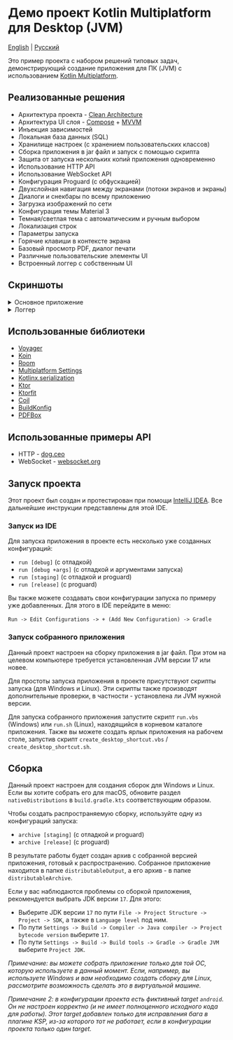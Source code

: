 # Демо проект Kotlin Multiplatform для Desktop (JVM)
[English](https://github.com/RznNike/DemoKMP#readme) | [Русский](/README.ru.md)

Это пример проекта с набором решений типовых задач, демонстрирующий создание приложения для ПК (JVM) с использованием [Kotlin Multiplatform](https://www.jetbrains.com/kotlin-multiplatform/).

## Реализованные решения
* Архитектура проекта - [Clean Architecture](https://blog.cleancoder.com/uncle-bob/2012/08/13/the-clean-architecture.html)
* Архитектура UI слоя - [Compose](https://developer.android.com/develop/ui/compose/documentation) + [MVVM](https://developer.android.com/topic/libraries/architecture/viewmodel)
* Инъекция зависимостей
* Локальная база данных (SQL)
* Хранилище настроек (с хранением пользовательских классов)
* Сборка приложения в jar файл и запуск с помощью скрипта
* Защита от запуска нескольких копий приложения одновременно
* Использование HTTP API
* Использование WebSocket API
* Конфигурация Proguard (с обфускацией)
* Двухслойная навигация между экранами (потоки экранов и экраны)
* Диалоги и снекбары по всему приложению
* Загрузка изображений по сети
* Конфигурация темы Material 3
* Темная/светлая тема с автоматическим и ручным выбором
* Локализация строк
* Параметры запуска
* Горячие клавиши в контексте экрана
* Базовый просмотр PDF, диалог печати
* Различные пользовательские элементы UI
* Встроенный логгер с собственным UI

## Скриншоты
<details>
    <summary>Основное приложение</summary>
    <img src="/readmeFiles/ru/screenshot_1.png" alt="screenshot" width="500"/>
    <img src="/readmeFiles/ru/screenshot_2.png" alt="screenshot" width="500"/>
    <img src="/readmeFiles/ru/screenshot_3.png" alt="screenshot" width="500"/>
    <img src="/readmeFiles/ru/screenshot_4.png" alt="screenshot" width="500"/>
    <img src="/readmeFiles/ru/screenshot_5.png" alt="screenshot" width="500"/>
    <img src="/readmeFiles/ru/screenshot_6.png" alt="screenshot" width="500"/>
    <img src="/readmeFiles/ru/screenshot_7.png" alt="screenshot" width="500"/>
    <img src="/readmeFiles/ru/screenshot_8.png" alt="screenshot" width="500"/>
    <img src="/readmeFiles/ru/screenshot_9.png" alt="screenshot" width="500"/>
</details>

<details>
    <summary>Логгер</summary>
    <img src="/readmeFiles/ru/screenshot_10.png" alt="screenshot" width="750"/>
    <img src="/readmeFiles/ru/screenshot_11.png" alt="screenshot" width="750"/>
</details>

## Использованные библиотеки
* [Voyager](https://voyager.adriel.cafe/)
* [Koin](https://insert-koin.io/)
* [Room](https://developer.android.com/jetpack/androidx/releases/room)
* [Multiplatform Settings](https://github.com/russhwolf/multiplatform-settings)
* [Kotlinx.serialization](https://github.com/Kotlin/kotlinx.serialization)
* [Ktor](https://ktor.io/)
* [Ktorfit](https://foso.github.io/Ktorfit/)
* [Coil](https://coil-kt.github.io/coil/)
* [BuildKonfig](https://github.com/yshrsmz/BuildKonfig)
* [PDFBox](https://pdfbox.apache.org/)

## Использованные примеры API
* HTTP - [dog.ceo](https://dog.ceo/dog-api/)
* WebSocket - [websocket.org](https://websocket.org/tools/websocket-echo-server)

## Запуск проекта
Этот проект был создан и протестирован при помощи [IntelliJ IDEA](https://www.jetbrains.com/idea/). Все дальнейшие инструкции представлены для этой IDE.

### Запуск из IDE
Для запуска приложения в проекте есть несколько уже созданных конфигураций:
* ```run [debug]``` (с отладкой)
* ```run [debug +args]``` (с отладкой и аргументами запуска)
* ```run [staging]``` (с отладкой и proguard)
* ```run [release]``` (с proguard)

Вы также можете создавать свои конфигурации запуска по примеру уже добавленных. Для этого в IDE перейдите в меню:

```Run -> Edit Configurations -> + (Add New Configuration) -> Gradle```

### Запуск собранного приложения
Данный проект настроен на сборку приложения в jar файл. При этом на целевом компьютере требуется установленная JVM версии 17 или новее.

Для простоты запуска приложения в проекте присутствуют скрипты запуска (для Windows и Linux). Эти скрипты также производят дополнительные проверки, в частности - установлена ли JVM нужной версии.

Для запуска собранного приложения запустите скрипт ```run.vbs``` (Windows) или ```run.sh``` (Linux), находящийся в корневом каталоге приложения. Также вы можете создать ярлык приложения на рабочем столе, запустив скрипт ```create_desktop_shortcut.vbs``` / ```create_desktop_shortcut.sh```.

## Сборка
Данный проект настроен для создания сборок для Windows и Linux. Если вы хотите собрать его для macOS, обновите раздел ```nativeDistributions``` в ```build.gradle.kts``` соответствующим образом.

Чтобы создать распространяемую сборку, используйте одну из конфигураций запуска:
* ```archive [staging]``` (с отладкой и proguard)
* ```archive [release]``` (с proguard)

В результате работы будет создан архив с собранной версией приложения, готовый к распространению. Собранное приложение находится в папке ```distributableOutput```, а его архив - в папке ```distributableArchive```.

Если у вас наблюдаются проблемы со сборкой приложения, рекомендуется выбрать JDK версии ```17```. Для этого:
* Выберите JDK версии ```17``` по пути ```File -> Project Structure -> Project -> SDK```, а также в ```Language level``` под ним.
* По пути ```Settings -> Build -> Compiler -> Java compiler -> Project bytecode version``` выберите ```17```.
* По пути ```Settings -> Build -> Build tools -> Gradle -> Gradle JVM``` выберите ```Project JDK```.

*Примечание: вы можете собрать приложение только для той ОС, которую используете в данный момент. Если, например, вы используете Windows и вам необходимо создать сборку для Linux, рассмотрите возможность сделать это в виртуальной машине.*

*Примечание 2: в конфигурации проекта есть фиктивный target ```android```. Он не настроен корректно (и не имеет полноценного исходного кода для работы). Этот target добавлен только для исправления бага в плагине KSP, из-за которого тот не работает, если в конфигурации проекта только один target.*